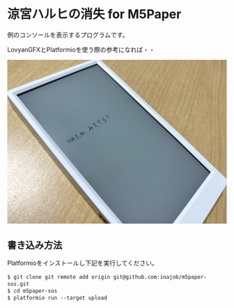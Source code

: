 # 涼宮ハルヒの消失 for M5Paper

例のコンソールを表示するプログラムです。

LovyanGFXとPlatformioを使う際の参考になれば・・

![動作画面](./cover.jpg)

## 書き込み方法

Platformioをインストールし下記を実行してください。

```
$ git clone git remote add origin git@github.com:inajob/m5paper-sos.git
$ cd m5paper-sos
$ platformio run --target upload
```

